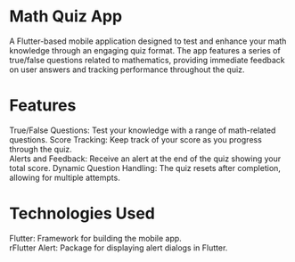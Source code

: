 # Math Quiz App

A Flutter-based mobile application designed to test and enhance your math knowledge through an engaging quiz format. The app features a series of true/false questions related to mathematics, providing immediate feedback on user answers and tracking performance throughout the quiz.

# Features

True/False Questions: Test your knowledge with a range of math-related questions.
Score Tracking: Keep track of your score as you progress through the quiz.              
Alerts and Feedback: Receive an alert at the end of the quiz showing your total score.
Dynamic Question Handling: The quiz resets after completion, allowing for multiple attempts.

# Technologies Used

Flutter: Framework for building the mobile app.                                                    
rFlutter Alert: Package for displaying alert dialogs in Flutter.

